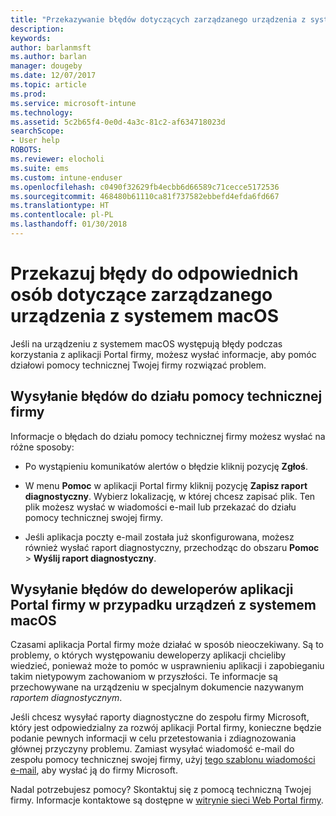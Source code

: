 ```yaml
---
title: "Przekazywanie błędów dotyczących zarządzanego urządzenia z systemem macOS | Microsoft Docs"
description: 
keywords: 
author: barlanmsft
ms.author: barlan
manager: dougeby
ms.date: 12/07/2017
ms.topic: article
ms.prod: 
ms.service: microsoft-intune
ms.technology: 
ms.assetid: 5c2b65f4-0e0d-4a3c-81c2-af634718023d
searchScope:
- User help
ROBOTS: 
ms.reviewer: elocholi
ms.suite: ems
ms.custom: intune-enduser
ms.openlocfilehash: c0490f32629fb4ecbb6d66589c71cecce5172536
ms.sourcegitcommit: 468480b61110ca81f737582ebbefd4efda6fd667
ms.translationtype: HT
ms.contentlocale: pl-PL
ms.lasthandoff: 01/30/2018
---
```

# <a name="submit-errors-to-the-right-people-for-your-managed-macos-device"></a>Przekazuj błędy do odpowiednich osób dotyczące zarządzanego urządzenia z systemem macOS

Jeśli na urządzeniu z systemem macOS występują błędy podczas korzystania z aplikacji Portal firmy, możesz wysłać informacje, aby pomóc działowi pomocy technicznej Twojej firmy rozwiązać problem.

## <a name="send-errors-to-your-company-support"></a>Wysyłanie błędów do działu pomocy technicznej firmy

 Informacje o błędach do działu pomocy technicznej firmy możesz wysłać na różne sposoby:

-   Po wystąpieniu komunikatów alertów o błędzie kliknij pozycję **Zgłoś**.

-   W menu **Pomoc** w aplikacji Portal firmy kliknij pozycję **Zapisz raport diagnostyczny**. Wybierz lokalizację, w której chcesz zapisać plik. Ten plik możesz wysłać w wiadomości e-mail lub przekazać do działu pomocy technicznej swojej firmy.

- Jeśli aplikacja poczty e-mail została już skonfigurowana, możesz również wysłać raport diagnostyczny, przechodząc do obszaru **Pomoc** > **Wyślij raport diagnostyczny**.

## <a name="send-errors-to-the-company-portal-developers-for-macos-devices"></a>Wysyłanie błędów do deweloperów aplikacji Portal firmy w przypadku urządzeń z systemem macOS

Czasami aplikacja Portal firmy może działać w sposób nieoczekiwany. Są to problemy, o których występowaniu deweloperzy aplikacji chcieliby wiedzieć, ponieważ może to pomóc w usprawnieniu aplikacji i zapobieganiu takim nietypowym zachowaniom w przyszłości. Te informacje są przechowywane na urządzeniu w specjalnym dokumencie nazywanym _raportem diagnostycznym_.

Jeśli chcesz wysyłać raporty diagnostyczne do zespołu firmy Microsoft, który jest odpowiedzialny za rozwój aplikacji Portal firmy, konieczne będzie podanie pewnych informacji w celu przetestowania i zdiagnozowania głównej przyczyny problemu. Zamiast wysyłać wiadomość e-mail do zespołu pomocy technicznej swojej firmy, użyj <a href="mailto:IntuneCPiOSfeedback@microsoft.com?subject=My Company Portal App Closed Unexpectedly&body=Press and hold, then paste your copied Company Portal app logs here.">tego szablonu wiadomości e-mail</a>, aby wysłać ją do firmy Microsoft.

Nadal potrzebujesz pomocy? Skontaktuj się z pomocą techniczną Twojej firmy. Informacje kontaktowe są dostępne w [witrynie sieci Web Portal firmy](https://portal.manage.microsoft.com#HelpDeskDialog).
